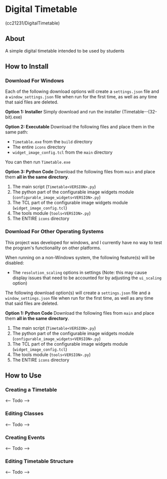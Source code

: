 # Digital Timetable
(cc21231/DigitalTimetable)

## About
A simple digital timetable intended to be used by students

## How to Install
### Download For Windows

Each of the following download options will create a `settings.json` file and a `window_settings.json` file when run for the first time, as well as any time that said files are deleted.

**Option 1: Installer**
Simply download and run the installer (Timetable-<VERSION>-(32-bit).exe)

**Option 2: Executable**
Download the following files and place them in the same path:

-	`Timetable.exe` from the `build` directory
-	The entire `icons` directory
-	`widget_image_config.tcl` from the `main` directory

You can then run `Timetable.exe`

**Option 3: Python Code**
Download the following files from `main` and place them **all in the same directory**.

1. The main script (`Timetable<VERSION>.py`)
2. The python part of the configurable image widgets module (`configurable_image_widgets<VERSION>.py`)
3. The TCL part of the configurable image widgets module (`widget_image_config.tcl`)
4. The tools module (`tools<VERSION>.py`)
5. The ENTIRE `icons` directory

### Download For Other Operating Systems

This project was developed for windows, and I currently have no way to test the program's functionality on other platforms.

When running on a non-Windows system, the following feature(s) will be disabled:

-	The `resolution_scaling` options in settings (Note: this may cause display issues that need to be accounted for by adjusting the `ui_scaling` option)

The following download option(s) will create a `settings.json` file and a `window_settings.json` file when run for the first time, as well as any time that said files are deleted.

**Option 1: Python Code**
Download the following files from `main` and place them **all in the same directory**.

1. The main script (`Timetable<VERSION>.py`)
2. The python part of the configurable image widgets module (`configurable_image_widgets<VERSION>.py`)
3. The TCL part of the configurable image widgets module (`widget_image_config.tcl`)
4. The tools module (`tools<VERSION>.py`)
5. The ENTIRE `icons` directory

## How to Use
### Creating a Timetable
<-- Todo -->

### Editing Classes
<-- Todo -->

### Creating Events
<-- Todo -->

### Editing Timetable Structure
<-- Todo -->
